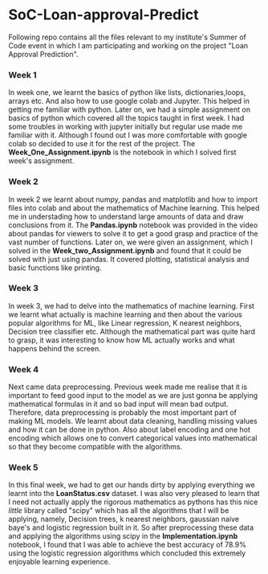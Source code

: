 # SoC-Loan-approval-Predict
Following repo contains all the files relevant to my institute's Summer of Code event in which I am participating and working on the project "Loan Approval Prediction".
### Week 1
In week one, we learnt the basics of python like lists, dictionaries,loops, arrays etc. And also how to use google colab and Jupyter. This helped in getting me familiar with python. Later on, we had a simple assignment on basics of python which covered all the topics taught in first week. I had some troubles in working with jupyter initially but regular use made me familiar with it. Although I found out I was more comfortable with google colab so decided to use it for the rest of the project. The <B>Week_One_Assignment.ipynb</B> is the notebook in which I solved first week's assignment.
### Week 2
In week 2 we learnt about numpy, pandas and matplotlib and how to import files into colab and about the mathematics of Machine learning. This helped me in understading how to understand large amounts of data and draw conclusions from it. The <B>Pandas.ipynb</B> notebook was provided in the video about pandas for viewers to solve it to get a good grasp and practice of the vast number of functions. Later on, we were given an assignment, which I solved in the <B>Week_two_Assignment.ipynb</B> and found that it could be solved with just using pandas. It covered plotting, statistical analysis and basic functions like printing.
### Week 3
In week 3, we had to delve into the mathematics of machine learning. First we learnt what actually is machine learning and then about the various popular algorithms for ML, like Linear regression, K nearest neighbors, Decision tree classifier etc. Although the mathematical part was quite hard to grasp, it was interesting to know how ML actually works and what happens behind the screen.
### Week 4
Next came data preprocessing. Previous week made me realise that it is important to feed good input to the model as we are just gonna be applying mathematical formulas in it and so bad input will mean bad output. Therefore, data preprocessing is probably the most important part of making ML models. We learnt about data cleaning, handling missing values and how it can be done in python. Also about label encoding and one hot encoding which allows one to convert categorical values into mathematical so that they become compatible with the algorithms.
### Week 5
In this final week, we had to get our hands dirty by applying everything we learnt into the <B>LoanStatus.csv</B> dataset. I was also very pleased to learn that I need not actually apply the rigorous mathematics as pythons has this nice <I> little </I> library called "scipy" which has all the algorithms that I will be applying, namely, Decision trees, k nearest neighbors, gaussian naive baye's and logistic regression built in it. So after preprocessing these data and applying the algorithms using scipy in the <B>Implementation.ipynb</B> notebook, I found that I was able to achieve the best accuracy of 78.9% using the logistic regression algorithms which concluded this extremely enjoyable learning experience.
